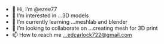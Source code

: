 - 👋 Hi, I’m @ezee77
- 👀 I’m interested in ...3D models
- 🌱 I’m currently learning ...meshlab and blender
- 💞️ I’m looking to collaborate on ...creating mesh for 3D print
- 📫 How to reach me ...edcarlock722@gmail.com

<!---
ezee77/ezee77 is a ✨ special ✨ repository because its `README.md` (this file) appears on your GitHub profile.
You can click the Preview link to take a look at your changes.
--->
